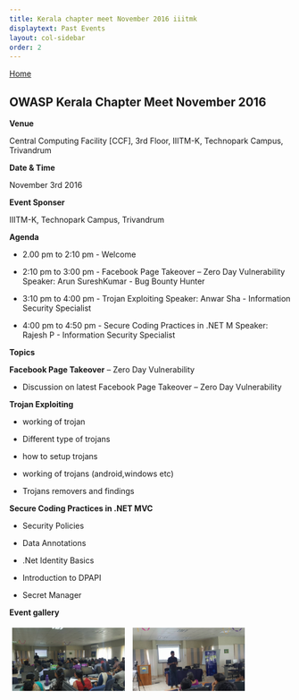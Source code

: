 ```yaml
---
title: Kerala chapter meet November 2016 iiitmk
displaytext: Past Events
layout: col-sidebar
order: 2
---
```


[Home](../index.html)

<!-- ![Banner](/assets/images/Kerala_chapter_meet_september_2016_flyer.jpg) -->

## OWASP Kerala Chapter Meet November 2016


**Venue**

   Central Computing Facility [CCF], 3rd Floor, IIITM-K, Technopark Campus, Trivandrum

**Date & Time**

   November 3rd 2016

**Event Sponser**

   IIITM-K, Technopark Campus, Trivandrum

**Agenda**

   * 2.00 pm to 2:10 pm - Welcome

   * 2:10 pm to 3:00 pm - Facebook Page Takeover – Zero Day Vulnerability
   Speaker: Arun SureshKumar - Bug Bounty Hunter

   * 3:10 pm to 4:00 pm - Trojan Exploiting
   Speaker: Anwar Sha - Information Security Specialist

   * 4:00 pm to 4:50 pm - Secure Coding Practices in .NET M
   Speaker: Rajesh P - Information Security Specialist

**Topics**

**Facebook Page Takeover** – Zero Day Vulnerability

   * Discussion on latest Facebook Page Takeover – Zero Day Vulnerability

**Trojan Exploiting**

   * working of trojan

   * Different type of trojans

   * how to setup trojans

   * working of trojans (android,windows etc)

   * Trojans removers and findings


**Secure Coding Practices in .NET MVC**

   * Security Policies

   * Data Annotations

   * .Net Identity Basics

   * Introduction to DPAPI

   * Secret Manager

**Event gallery**
 
 <div class="col">
   <a href="../assets/images/Kerala_chapter_meet_nov_2016_1.jpg" target="new"><img src="../assets/images/Kerala_chapter_meet_nov_2016_1.jpg"   style="display: inline-block;max-width: 98%;height: auto;width: 40%;margin: 1%;" alt="Audience" title="Audience"/></a>
   <a href="../assets/images/Kerala_chapter_meet_nov_2016_2.jpg" target="new"><img src="../assets/images/Kerala_chapter_meet_nov_2016_2.jpg"   style="display: inline-block;max-width: 98%;height: auto;width: 40%;margin: 1%;" /></a>
 </div> 


